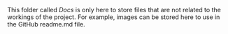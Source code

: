 This folder called *Docs* is only here to store files that are not related to the workings of the project.
For example, images can be stored here to use in the GitHub readme.md file. 